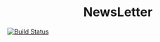 <h1 align="center">NewsLetter<span></span></h1>


[![Build Status](https://www.travis-ci.com/yngtodd/newsletter.svg?branch=main)](https://www.travis-ci.com/yngtodd/newsletter)
